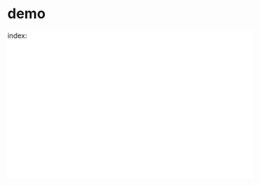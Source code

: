 # demo

<style type="text/css">
	.doc-content {
		position: relative;
	}
	#panel dl {
		margin: 0;
	}
	#panel dt {
		background: red;
	}
	#panel dd {
		background: green;
	}
	#panel {
		background: white;
		position: relative;
		width: 500px;
		height: 300px;
		overflow: scroll;
	}

	.list-wrap {
		height: 250px;
		overflow: hidden;
	}

	#elevator {
		position: absolute;
		right: 10px;
		top: 50%;
		-webkit-transform: translateY(-50%);
		display: flex;
		flex-direction: column;
		font-size: 20px;
		line-height: 1;
	}
	#elevator li {
		flex: 0 1 1em;
		background: blue;
		width: 2em;
		text-align: center;
		color: white;
		border: 1px solid black;
	}
</style>

<div id="panel">
	index:<span id="log"></span>
	<div class="list-wrap">
		<div class="list-scroller"></div>
	</div>
	<ul id="elevator"></ul>
</div>
<script type="text/x-handlebars-template" id="template">
	{{#each list}}
		<dl>
			<dt id="t{{i}}" data-key="{{k}}">{{k}}</dt>
			{{#each this.items}}
				<dd class="sugg-item sugg-item-cont">{{this}}</dd>
			{{/each}}
		</dl>
	{{/each}}
</script>

<script type="text/javascript" src="js/lib/zepto.js"></script>
<script type="text/javascript">
$ = Zepto;
require(['{{module}}','module/iscroll/5.1.1/iscroll','module/handlebars/1.0.0/handlebars'], function(Elevator, IScroll, _) {
	// 处理demo内容
	var list = [
		{
			k:'a'
		},
		{
			k:'b'
		},
		{
			k:'c'
		},
		{
			k:'d'
		},
		{
			k:'e'
		},
		{
			k:'f'
		},
		{
			k:'g'
		},
		{
			k:'h'
		},
		{
			k:'i'
		}
	];
	
	list = list.map(function(item, index){
		item.items = [];
		item.i = index;
		for(var i=0;i<10;i++){
			item.items.push(item.k+i);
		}
		return item;
	});

	var template = function() {
		var template = Handlebars.compile($('#template').html());
		return function(data){
			var html = template(data);
			return html;
		}
	}();

	var html = template({list:list});
	$('.list-scroller').html(html);


	// 使用elevator
	var myScroll = new IScroll($('.list-wrap')[0], {hScrollbar:false,vScrollbar:false});

	var elevator = new Elevator({
		element: '#elevator',
		selecters: {
			target: 'dt'
		},
		targetContainer: myScroll.wrapper
	});
	elevator.on('jump', function(e, data){
		console.log(data);
		myScroll.scrollToElement($(myScroll.scroller).find('dt').get(data.index),0);
		$('#log').text(data.index);
	});
	elevator.refresh();
});
</script>